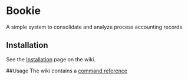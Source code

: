 # Bookie
A simple system to consolidate and analyze process accounting records

## Installation
See the [Installation](https://github.com/blm768/bookie/wiki/Installation) page on the wiki.

##Usage
The wiki contains a [command reference](https://github.com/blm768/bookie/wiki/Command-line-utilities)


